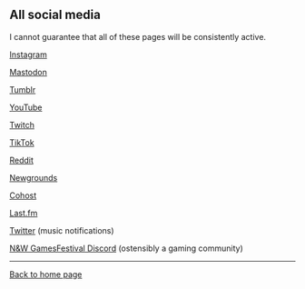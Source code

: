 ## All social media

I cannot guarantee that all of these pages will be consistently active.


[Instagram](https://www.instagram.com/nintendult)

<a rel="me" href="https://mastodon.social/@Nintendult">Mastodon</a>

[Tumblr](https://blog.nintendult.xyz/)

[YouTube](https://www.youtube.com/nintendult)

[Twitch](https://www.twitch.tv/nintendult)

[TikTok](https://www.tiktok.com/@nintendult)

[Reddit](https://www.reddit.com/user/ntndlt)

[Newgrounds](https://nintendult.newgrounds.com/)

[Cohost](https://cohost.org/nintendult)

[Last.fm](https://www.last.fm/user/Nintendult)

[Twitter](https://twitter.com/nintendult) (music notifications)

[N&W GamesFestival Discord](https://discord.gg/MVKSUNpqw2) (ostensibly a gaming community)

----

[Back to home page](/)
